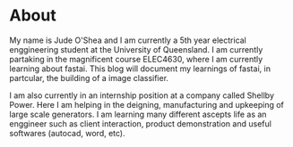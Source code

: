 # About

My name is Jude O'Shea and I am currently a 5th year electrical enggineering student at the University of Queensland. I am currently partaking in the magnificent course ELEC4630, where I am currently learning about fastai. This blog will document my learnings of fastai, in partcular, the building of a image classifier. 

I am also currently in an internship position at a company called Shellby Power. Here I am helping in the deigning, manufacturing and upkeeping of large scale generators. I am learning many different ascepts life as an enggineer such as client interaction, product demonstration and useful softwares (autocad, word, etc). 

